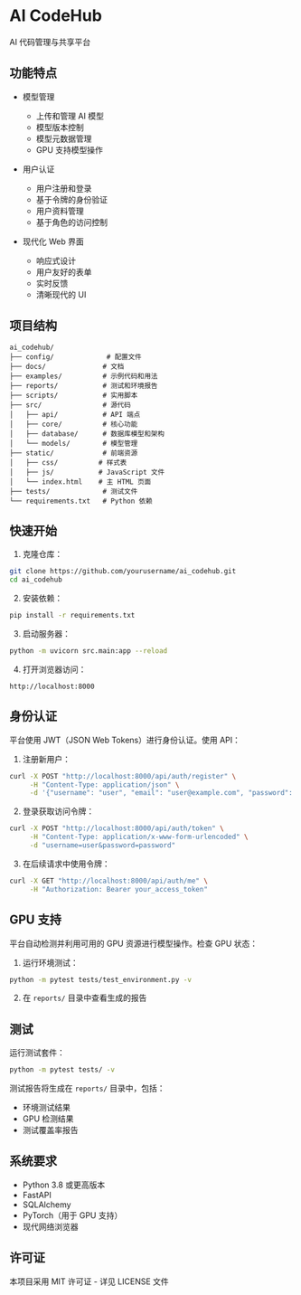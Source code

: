 # AI CodeHub

AI 代码管理与共享平台

## 功能特点

- 模型管理
  - 上传和管理 AI 模型
  - 模型版本控制
  - 模型元数据管理
  - GPU 支持模型操作

- 用户认证
  - 用户注册和登录
  - 基于令牌的身份验证
  - 用户资料管理
  - 基于角色的访问控制

- 现代化 Web 界面
  - 响应式设计
  - 用户友好的表单
  - 实时反馈
  - 清晰现代的 UI

## 项目结构

```
ai_codehub/
├── config/             # 配置文件
├── docs/              # 文档
├── examples/          # 示例代码和用法
├── reports/           # 测试和环境报告
├── scripts/           # 实用脚本
├── src/               # 源代码
│   ├── api/           # API 端点
│   ├── core/          # 核心功能
│   ├── database/      # 数据库模型和架构
│   └── models/        # 模型管理
├── static/            # 前端资源
│   ├── css/          # 样式表
│   ├── js/           # JavaScript 文件
│   └── index.html    # 主 HTML 页面
├── tests/             # 测试文件
└── requirements.txt   # Python 依赖
```

## 快速开始

1. 克隆仓库：
```bash
git clone https://github.com/yourusername/ai_codehub.git
cd ai_codehub
```

2. 安装依赖：
```bash
pip install -r requirements.txt
```

3. 启动服务器：
```bash
python -m uvicorn src.main:app --reload
```

4. 打开浏览器访问：
```
http://localhost:8000
```

## 身份认证

平台使用 JWT（JSON Web Tokens）进行身份认证。使用 API：

1. 注册新用户：
```bash
curl -X POST "http://localhost:8000/api/auth/register" \
     -H "Content-Type: application/json" \
     -d '{"username": "user", "email": "user@example.com", "password": "password"}'
```

2. 登录获取访问令牌：
```bash
curl -X POST "http://localhost:8000/api/auth/token" \
     -H "Content-Type: application/x-www-form-urlencoded" \
     -d "username=user&password=password"
```

3. 在后续请求中使用令牌：
```bash
curl -X GET "http://localhost:8000/api/auth/me" \
     -H "Authorization: Bearer your_access_token"
```

## GPU 支持

平台自动检测并利用可用的 GPU 资源进行模型操作。检查 GPU 状态：

1. 运行环境测试：
```bash
python -m pytest tests/test_environment.py -v
```

2. 在 `reports/` 目录中查看生成的报告

## 测试

运行测试套件：
```bash
python -m pytest tests/ -v
```

测试报告将生成在 `reports/` 目录中，包括：
- 环境测试结果
- GPU 检测结果
- 测试覆盖率报告

## 系统要求

- Python 3.8 或更高版本
- FastAPI
- SQLAlchemy
- PyTorch（用于 GPU 支持）
- 现代网络浏览器

## 许可证

本项目采用 MIT 许可证 - 详见 LICENSE 文件 